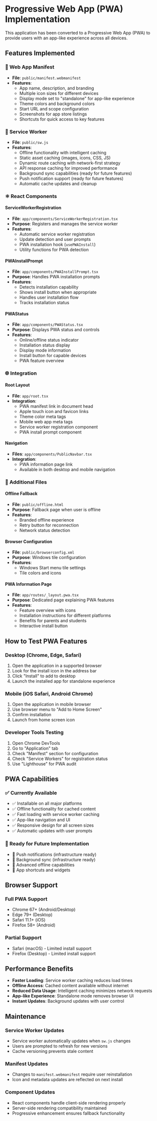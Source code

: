 # Progressive Web App (PWA) Implementation

This application has been converted to a Progressive Web App (PWA) to provide users with an app-like experience across all devices.

## Features Implemented

### 📱 Web App Manifest
- **File**: `public/manifest.webmanifest`
- **Features**: 
  - App name, description, and branding
  - Multiple icon sizes for different devices
  - Display mode set to "standalone" for app-like experience
  - Theme colors and background colors
  - Start URL and scope configuration
  - Screenshots for app store listings
  - Shortcuts for quick access to key features

### 🔧 Service Worker
- **File**: `public/sw.js`
- **Features**:
  - Offline functionality with intelligent caching
  - Static asset caching (images, icons, CSS, JS)
  - Dynamic route caching with network-first strategy
  - API response caching for improved performance
  - Background sync capabilities (ready for future features)
  - Push notification support (ready for future features)
  - Automatic cache updates and cleanup

### ⚛️ React Components

#### ServiceWorkerRegistration
- **File**: `app/components/ServiceWorkerRegistration.tsx`
- **Purpose**: Registers and manages the service worker
- **Features**:
  - Automatic service worker registration
  - Update detection and user prompts
  - PWA installation hook (`usePWAInstall`)
  - Utility functions for PWA detection

#### PWAInstallPrompt
- **File**: `app/components/PWAInstallPrompt.tsx`
- **Purpose**: Handles PWA installation prompts
- **Features**:
  - Detects installation capability
  - Shows install button when appropriate
  - Handles user installation flow
  - Tracks installation status

#### PWAStatus
- **File**: `app/components/PWAStatus.tsx`
- **Purpose**: Displays PWA status and controls
- **Features**:
  - Online/offline status indicator
  - Installation status display
  - Display mode information
  - Install button for capable devices
  - PWA feature overview

### 🌐 Integration

#### Root Layout
- **File**: `app/root.tsx`
- **Integration**:
  - PWA manifest link in document head
  - Apple touch icon and favicon links
  - Theme color meta tags
  - Mobile web app meta tags
  - Service worker registration component
  - PWA install prompt component

#### Navigation
- **Files**: `app/components/PublicNavbar.tsx`
- **Integration**:
  - PWA information page link
  - Available in both desktop and mobile navigation

### 📄 Additional Files

#### Offline Fallback
- **File**: `public/offline.html`
- **Purpose**: Fallback page when user is offline
- **Features**:
  - Branded offline experience
  - Retry button for reconnection
  - Network status detection

#### Browser Configuration
- **File**: `public/browserconfig.xml`
- **Purpose**: Windows tile configuration
- **Features**:
  - Windows Start menu tile settings
  - Tile colors and icons

#### PWA Information Page
- **File**: `app/routes/_layout.pwa.tsx`
- **Purpose**: Dedicated page explaining PWA features
- **Features**:
  - Feature overview with icons
  - Installation instructions for different platforms
  - Benefits for parents and students
  - Interactive install button

## How to Test PWA Features

### Desktop (Chrome, Edge, Safari)
1. Open the application in a supported browser
2. Look for the install icon in the address bar
3. Click "Install" to add to desktop
4. Launch the installed app for standalone experience

### Mobile (iOS Safari, Android Chrome)
1. Open the application in mobile browser
2. Use browser menu to "Add to Home Screen"
3. Confirm installation
4. Launch from home screen icon

### Developer Tools Testing
1. Open Chrome DevTools
2. Go to "Application" tab
3. Check "Manifest" section for configuration
4. Check "Service Workers" for registration status
5. Use "Lighthouse" for PWA audit

## PWA Capabilities

### ✅ Currently Available
- ✅ Installable on all major platforms
- ✅ Offline functionality for cached content
- ✅ Fast loading with service worker caching
- ✅ App-like navigation and UI
- ✅ Responsive design for all screen sizes
- ✅ Automatic updates with user prompts

### 🔄 Ready for Future Implementation
- 🔄 Push notifications (infrastructure ready)
- 🔄 Background sync (infrastructure ready)
- 🔄 Advanced offline capabilities
- 🔄 App shortcuts and widgets

## Browser Support

### Full PWA Support
- Chrome 67+ (Android/Desktop)
- Edge 79+ (Desktop)
- Safari 11.1+ (iOS)
- Firefox 58+ (Android)

### Partial Support
- Safari (macOS) - Limited install support
- Firefox (Desktop) - Limited install support

## Performance Benefits

- **Faster Loading**: Service worker caching reduces load times
- **Offline Access**: Cached content available without internet
- **Reduced Data Usage**: Intelligent caching minimizes network requests
- **App-like Experience**: Standalone mode removes browser UI
- **Instant Updates**: Background updates with user control

## Maintenance

### Service Worker Updates
- Service worker automatically updates when `sw.js` changes
- Users are prompted to refresh for new versions
- Cache versioning prevents stale content

### Manifest Updates
- Changes to `manifest.webmanifest` require user reinstallation
- Icon and metadata updates are reflected on next install

### Component Updates
- React components handle client-side rendering properly
- Server-side rendering compatibility maintained
- Progressive enhancement ensures fallback functionality